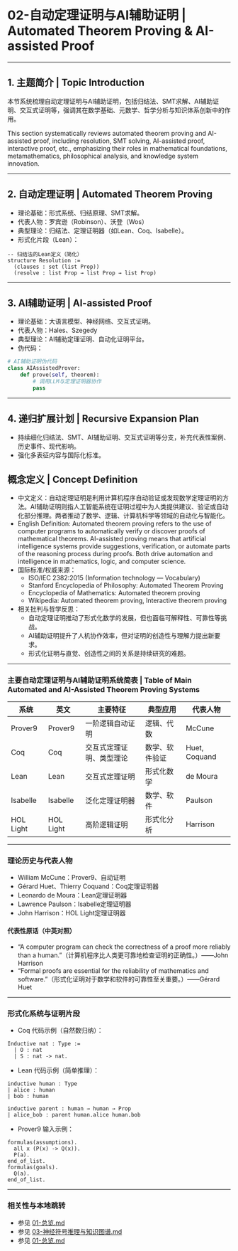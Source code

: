 # 02-自动定理证明与AI辅助证明 | Automated Theorem Proving & AI-assisted Proof

---

## 1. 主题简介 | Topic Introduction

本节系统梳理自动定理证明与AI辅助证明，包括归结法、SMT求解、AI辅助证明、交互式证明等，强调其在数学基础、元数学、哲学分析与知识体系创新中的作用。

This section systematically reviews automated theorem proving and AI-assisted proof, including resolution, SMT solving, AI-assisted proof, interactive proof, etc., emphasizing their roles in mathematical foundations, metamathematics, philosophical analysis, and knowledge system innovation.

---

## 2. 自动定理证明 | Automated Theorem Proving

- 理论基础：形式系统、归结原理、SMT求解。
- 代表人物：罗宾逊（Robinson）、沃登（Wos）
- 典型理论：归结法、定理证明器（如Lean、Coq、Isabelle）。
- 形式化片段（Lean）：

```lean
-- 归结法的Lean定义（简化）
structure Resolution :=
  (clauses : set (list Prop))
  (resolve : list Prop → list Prop → list Prop)
```

---

## 3. AI辅助证明 | AI-assisted Proof

- 理论基础：大语言模型、神经网络、交互式证明。
- 代表人物：Hales、Szegedy
- 典型理论：AI辅助定理证明、自动化证明平台。
- 伪代码：

```python
# AI辅助证明伪代码
class AIAssistedProver:
    def prove(self, theorem):
        # 调用LLM与定理证明器协作
        pass
```

---

## 4. 递归扩展计划 | Recursive Expansion Plan

- 持续细化归结法、SMT、AI辅助证明、交互式证明等分支，补充代表性案例、历史事件、现代影响。
- 强化多表征内容与国际化标准。

## 概念定义 | Concept Definition

- 中文定义：自动定理证明是利用计算机程序自动验证或发现数学定理证明的方法。AI辅助证明则指人工智能系统在证明过程中为人类提供建议、验证或自动化部分推理。两者推动了数学、逻辑、计算机科学等领域的自动化与智能化。
- English Definition: Automated theorem proving refers to the use of computer programs to automatically verify or discover proofs of mathematical theorems. AI-assisted proving means that artificial intelligence systems provide suggestions, verification, or automate parts of the reasoning process during proofs. Both drive automation and intelligence in mathematics, logic, and computer science.
- 国际标准/权威来源：
  - ISO/IEC 2382:2015 (Information technology — Vocabulary)
  - Stanford Encyclopedia of Philosophy: Automated Theorem Proving
  - Encyclopedia of Mathematics: Automated theorem proving
  - Wikipedia: Automated theorem proving, Interactive theorem proving
- 相关批判与哲学反思：
  - 自动定理证明推动了形式化数学的发展，但也面临可解释性、可靠性等挑战。
  - AI辅助证明提升了人机协作效率，但对证明的创造性与理解力提出新要求。
  - 形式化证明与直觉、创造性之间的关系是持续研究的难题。

---

### 主要自动定理证明与AI辅助证明系统简表 | Table of Main Automated and AI-Assisted Theorem Proving Systems

| 系统 | 英文 | 主要特征 | 典型应用 | 代表人物 |
|---|---|---|---|---|
| Prover9 | Prover9 | 一阶逻辑自动证明 | 逻辑、代数 | McCune |
| Coq | Coq | 交互式定理证明、类型理论 | 数学、软件验证 | Huet, Coquand |
| Lean | Lean | 交互式定理证明 | 形式化数学 | de Moura |
| Isabelle | Isabelle | 泛化定理证明器 | 数学、软件 | Paulson |
| HOL Light | HOL Light | 高阶逻辑证明 | 形式化分析 | Harrison |

---

### 理论历史与代表人物

- William McCune：Prover9、自动证明
- Gérard Huet、Thierry Coquand：Coq定理证明器
- Leonardo de Moura：Lean定理证明器
- Lawrence Paulson：Isabelle定理证明器
- John Harrison：HOL Light定理证明器

#### 代表性原话（中英对照）

- “A computer program can check the correctness of a proof more reliably than a human.”（计算机程序比人类更可靠地检查证明的正确性。）——John Harrison
- “Formal proofs are essential for the reliability of mathematics and software.”（形式化证明对于数学和软件的可靠性至关重要。）——Gérard Huet

---

### 形式化系统与证明片段

- Coq 代码示例（自然数归纳）：

```coq
Inductive nat : Type :=
  | O : nat
  | S : nat -> nat.
```

- Lean 代码示例（简单推理）：

```lean
inductive human : Type
| alice : human
| bob : human

inductive parent : human → human → Prop
| alice_bob : parent human.alice human.bob
```

- Prover9 输入示例：

```text
formulas(assumptions).
  all x (P(x) -> Q(x)).
  P(a).
end_of_list.
formulas(goals).
  Q(a).
end_of_list.
```

---

### 相关性与本地跳转

- 参见 [01-总览.md](./01-总览.md)
- 参见 [03-神经符号推理与知识图谱.md](./03-神经符号推理与知识图谱.md)
- 参见 [01-总览.md](../07-复杂性理论与算法基础/01-总览.md)
